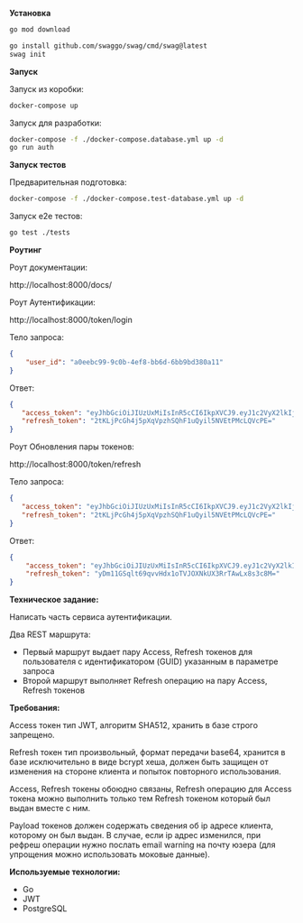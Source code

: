 
**Установка**

```bash
go mod download
```

```bash
go install github.com/swaggo/swag/cmd/swag@latest
swag init
```

**Запуск**

Запуск из коробки:
```bash
docker-compose up
```

Запуск для разработки:
```bash
docker-compose -f ./docker-compose.database.yml up -d
go run auth
```

**Запуск тестов**

Предварительная подготовка:
```bash
docker-compose -f ./docker-compose.test-database.yml up -d
```

Запуск e2e тестов:
```bash
go test ./tests
```

**Роутинг**

Роут документации:

http://localhost:8000/docs/

Роут Аутентификации:

http://localhost:8000/token/login

Тело запроса:
```json
{
    "user_id": "a0eebc99-9c0b-4ef8-bb6d-6bb9bd380a11"
}
```

Ответ:
```json
{
   "access_token": "eyJhbGciOiJIUzUxMiIsInR5cCI6IkpXVCJ9.eyJ1c2VyX2lkIjoiYTBlZWJjOTktOWMwYi00ZWY4LWJiNmQtNmJiOWJkMzgwYTExIiwiaXAiOiJbOjoxXTo2MzY1MCIsInJlZnJlc2hfdG9rZW5faGFzaCI6IiQyYSQxMCRkdHJVVDJxdlZFOTc0LjFsbXFnQTdPNXhnM0tQL3daM1pGeWFtWW1mMzBJYjFsUWl6bWhYZSIsImV4cCI6MTcyNjYwNTI0OH0.-B0fNb-Ln5N16m_PO-Fea7YfwtjFC6Bo-oq2t04Cq_ME-Xm_skH9YUlEIhOEQoyZSa5SJoZUuSacxuqeFS27QQ",
   "refresh_token": "2tKLjPcGh4j5pXqVpzhSQhF1uQyil5NVEtPMcLQVcPE="
}
```

Роут Обновления пары токенов:

http://localhost:8000/token/refresh

Тело запроса:
```json
{
   "access_token": "eyJhbGciOiJIUzUxMiIsInR5cCI6IkpXVCJ9.eyJ1c2VyX2lkIjoiYTBlZWJjOTktOWMwYi00ZWY4LWJiNmQtNmJiOWJkMzgwYTExIiwiaXAiOiJbOjoxXTo2MzY1MCIsInJlZnJlc2hfdG9rZW5faGFzaCI6IiQyYSQxMCRkdHJVVDJxdlZFOTc0LjFsbXFnQTdPNXhnM0tQL3daM1pGeWFtWW1mMzBJYjFsUWl6bWhYZSIsImV4cCI6MTcyNjYwNTI0OH0.-B0fNb-Ln5N16m_PO-Fea7YfwtjFC6Bo-oq2t04Cq_ME-Xm_skH9YUlEIhOEQoyZSa5SJoZUuSacxuqeFS27QQ",
   "refresh_token": "2tKLjPcGh4j5pXqVpzhSQhF1uQyil5NVEtPMcLQVcPE="
}
```

Ответ:
```json
{
    "access_token": "eyJhbGciOiJIUzUxMiIsInR5cCI6IkpXVCJ9.eyJ1c2VyX2lkIjoiYTBlZWJjOTktOWMwYi00ZWY4LWJiNmQtNmJiOWJkMzgwYTExIiwiaXAiOiJbOjoxXTo2MzY1MCIsInJlZnJlc2hfdG9rZW5faGFzaCI6IiQyYSQxMCRKRFA0cGNlQUZ1Z3BqeGFHbjJuTzFPSXYvekNWLmRpVHJDcFFIOGszdnM2SEhxSDBHUlpHTyIsImV4cCI6MTcyNjYwNTI2NH0.2INR-GzVLEkgbkIECeherVYcXfZYpnpDgNutU0cFHfF-N5WiciPT5mcQZvCEEI6Hkr1RUE9Njna6A3N1tClRvA",
    "refresh_token": "yDm11GSqlt69qvvHdx1oTVJOXNkUX3RrTAwLx8s3c8M="
}
```

**Техническое задание:**

Написать часть сервиса аутентификации.

Два REST маршрута:

- Первый маршрут выдает пару Access, Refresh токенов для пользователя с идентификатором (GUID) указанным в параметре запроса
- Второй маршрут выполняет Refresh операцию на пару Access, Refresh токенов

**Требования:**

Access токен тип JWT, алгоритм SHA512, хранить в базе строго запрещено.

Refresh токен тип произвольный, формат передачи base64, хранится в базе исключительно в виде bcrypt хеша, должен быть защищен от изменения на стороне клиента и попыток повторного использования.

Access, Refresh токены обоюдно связаны, Refresh операцию для Access токена можно выполнить только тем Refresh токеном который был выдан вместе с ним.

Payload токенов должен содержать сведения об ip адресе клиента, которому он был выдан. В случае, если ip адрес изменился, при рефреш операции нужно послать email warning на почту юзера (для упрощения можно использовать моковые данные).

**Используемые технологии:**

- Go
- JWT
- PostgreSQL
